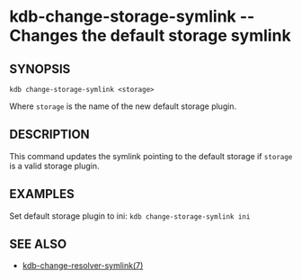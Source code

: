 kdb-change-storage-symlink -- Changes the default storage symlink
===================================================================

## SYNOPSIS

`kdb change-storage-symlink <storage>`

Where `storage` is the name of the new default storage plugin.

## DESCRIPTION

This command updates the symlink pointing to the default storage if `storage` is a valid storage plugin.

## EXAMPLES

Set default storage plugin to ini:
`kdb change-storage-symlink ini`

## SEE ALSO

- [kdb-change-resolver-symlink(7)](kdb-change-resolver-symlink.md)
